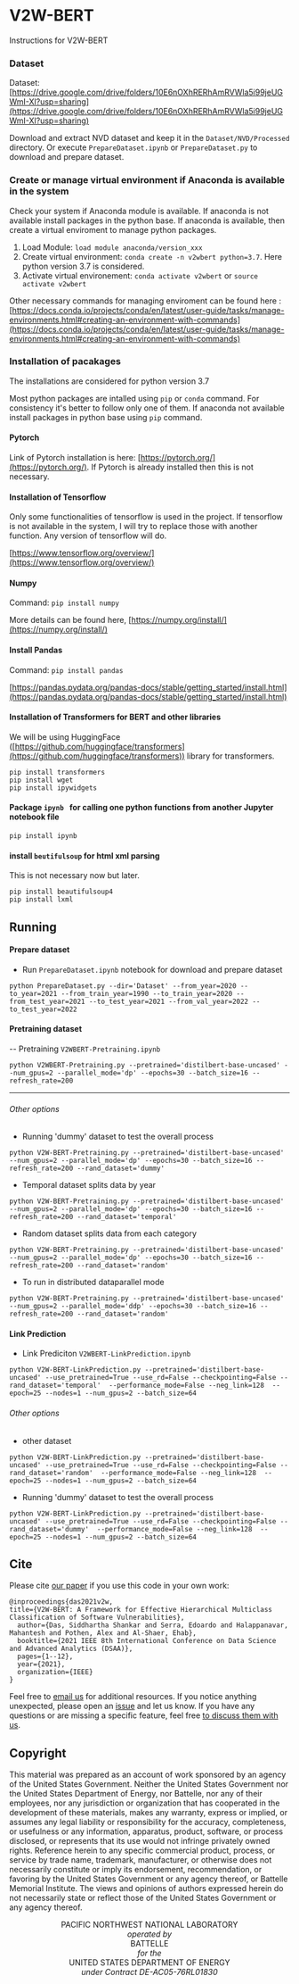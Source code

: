 <!-- https://gist.github.com/PurpleBooth/109311bb0361f32d87a2 -->
<!-- https://pandao.github.io/editor.md/en.html -->

# V2W-BERT

Instructions for V2W-BERT

### Dataset

Dataset: [https://drive.google.com/drive/folders/10E6nOXhRERhAmRVWla5i99jeUGWmI-Xl?usp=sharing](https://drive.google.com/drive/folders/10E6nOXhRERhAmRVWla5i99jeUGWmI-Xl?usp=sharing)

Download and extract NVD dataset and keep it in the ```Dataset/NVD/Processed``` directory. Or execute ```PrepareDataset.ipynb``` or ```PrepareDataset.py``` to download and prepare dataset.

### Create or manage virtual environment if Anaconda is available in the system
Check your system if Anaconda module is available. If anaconda is not available install packages in the python base. If anaconda is available, then create a virtual enviroment to manage python packages.  

1. Load Module: ```load module anaconda/version_xxx```
2. Create virtual environment: ```conda create -n v2wbert python=3.7```. Here python version 3.7 is considered.
3. Activate virtual environement: ```conda activate v2wbert``` or ```source activate v2wbert```

Other necessary commands for managing enviroment can be found here : [https://docs.conda.io/projects/conda/en/latest/user-guide/tasks/manage-environments.html#creating-an-environment-with-commands](https://docs.conda.io/projects/conda/en/latest/user-guide/tasks/manage-environments.html#creating-an-environment-with-commands)

### Installation of pacakages
The installations are considered for python version 3.7

Most python packages are intalled using ```pip``` or ```conda``` command. For consistency it's better to follow only one of them. If anaconda not available install packages in python base using ```pip``` command.

#### Pytorch
Link of Pytorch installation is here: [https://pytorch.org/](https://pytorch.org/).
If Pytorch is already installed then this is not necessary.

#### Installation of Tensorflow
Only some functionalities of tensorflow is used in the project. If tensorflow is not available in the system, I will try to replace those with another function. Any version of tensorflow will do.

[https://www.tensorflow.org/overview/](https://www.tensorflow.org/overview/)


#### Numpy

Command:  ```pip install numpy```

More details can be found here, [https://numpy.org/install/](https://numpy.org/install/)


#### Install Pandas

Command: ```pip install pandas```

[https://pandas.pydata.org/pandas-docs/stable/getting_started/install.html](https://pandas.pydata.org/pandas-docs/stable/getting_started/install.html)


#### Installation of Transformers for BERT and other libraries

We will be using HuggingFace ([https://github.com/huggingface/transformers](https://github.com/huggingface/transformers)) library for transformers.

```
pip install transformers
pip install wget
pip install ipywidgets
```


#### Package `ipynb ` for calling one python functions from another Jupyter notebook file

```
pip install ipynb
```

#### install `beutifulsoup` for html xml parsing
This is not necessary now but later.

```
pip install beautifulsoup4
pip install lxml
```


## Running

#### Prepare dataset 

- Run ```PrepareDataset.ipynb``` notebook for download and prepare dataset

```
python PrepareDataset.py --dir='Dataset' --from_year=2020 --to_year=2021 --from_train_year=1990 --to_train_year=2020 --from_test_year=2021 --to_test_year=2021 --from_val_year=2022 --to_test_year=2022
```
####  Pretraining dataset 

-- Pretraining ```V2WBERT-Pretraining.ipynb```

```
python V2WBERT-Pretraining.py --pretrained='distilbert-base-uncased' --num_gpus=2 --parallel_mode='dp' --epochs=30 --batch_size=16 --refresh_rate=200
```
---

###### Other options 
- Running 'dummy' dataset to test the overall process
```
python V2W-BERT-Pretraining.py --pretrained='distilbert-base-uncased' --num_gpus=2 --parallel_mode='dp' --epochs=30 --batch_size=16 --refresh_rate=200 --rand_dataset='dummy'
```

- Temporal dataset splits data by year
```
python V2W-BERT-Pretraining.py --pretrained='distilbert-base-uncased' --num_gpus=2 --parallel_mode='dp' --epochs=30 --batch_size=16 --refresh_rate=200 --rand_dataset='temporal'
```

- Random dataset splits data from each category
```
python V2W-BERT-Pretraining.py --pretrained='distilbert-base-uncased' --num_gpus=2 --parallel_mode='dp' --epochs=30 --batch_size=16 --refresh_rate=200 --rand_dataset='random'
```

- To run in distributed dataparallel mode

```
python V2W-BERT-Pretraining.py --pretrained='distilbert-base-uncased' --num_gpus=2 --parallel_mode='ddp' --epochs=30 --batch_size=16 --refresh_rate=200 --rand_dataset='random'
```

#### Link Prediction

- Link Prediciton ```V2WBERT-LinkPrediction.ipynb```

```
python V2W-BERT-LinkPrediction.py --pretrained='distilbert-base-uncased' --use_pretrained=True --use_rd=False --checkpointing=False --rand_dataset='temporal'  --performance_mode=False --neg_link=128  --epoch=25 --nodes=1 --num_gpus=2 --batch_size=64
```

###### Other options

- other dataset
```
python V2W-BERT-LinkPrediction.py --pretrained='distilbert-base-uncased' --use_pretrained=True --use_rd=False --checkpointing=False --rand_dataset='random'  --performance_mode=False --neg_link=128  --epoch=25 --nodes=1 --num_gpus=2 --batch_size=64
```
- Running 'dummy' dataset to test the overall process
```
python V2W-BERT-LinkPrediction.py --pretrained='distilbert-base-uncased' --use_pretrained=True --use_rd=False --checkpointing=False --rand_dataset='dummy'  --performance_mode=False --neg_link=128  --epoch=25 --nodes=1 --num_gpus=2 --batch_size=64
```




## Cite

Please cite [our paper](https://ieeexplore.ieee.org/document/9564227) if you use this code in your own work:

```
@inproceedings{das2021v2w,
title={V2W-BERT: A Framework for Effective Hierarchical Multiclass Classification of Software Vulnerabilities},
  author={Das, Siddhartha Shankar and Serra, Edoardo and Halappanavar, Mahantesh and Pothen, Alex and Al-Shaer, Ehab},
  booktitle={2021 IEEE 8th International Conference on Data Science and Advanced Analytics (DSAA)},
  pages={1--12},
  year={2021},
  organization={IEEE}
}
```

Feel free to [email us](mailto:das90@purdue.edu) for additional resources.
If you notice anything unexpected, please open an [issue](https://github.com/Cybersecurity-Tools/V2W-BERT) and let us know.
If you have any questions or are missing a specific feature, feel free [to discuss them with us](https://github.com/Cybersecurity-Tools/V2W-BERT/discussions/).


## Copyright
This material was prepared as an account of work sponsored by an agency of the United States Government.  Neither the United States Government nor the United States Department of Energy, nor Battelle, nor any of their employees, nor any jurisdiction or organization that has cooperated in the development of these materials, makes any warranty, express or implied, or assumes any legal liability or responsibility for the accuracy, completeness, or usefulness or any information, apparatus, product, software, or process disclosed, or represents that its use would not infringe privately owned rights.
Reference herein to any specific commercial product, process, or service by trade name, trademark, manufacturer, or otherwise does not necessarily constitute or imply its endorsement, recommendation, or favoring by the United States Government or any agency thereof, or Battelle Memorial Institute. The views and opinions of authors expressed herein do not necessarily state or reflect those of the United States Government or any agency thereof.

<p align="center">
    PACIFIC NORTHWEST NATIONAL LABORATORY</br>
	<i>operated by</i></br>
	BATTELLE</br>
	<i>for the</i></br>
	UNITED STATES DEPARTMENT OF ENERGY</br>
	<i>under Contract DE-AC05-76RL01830<i/>
</p>

